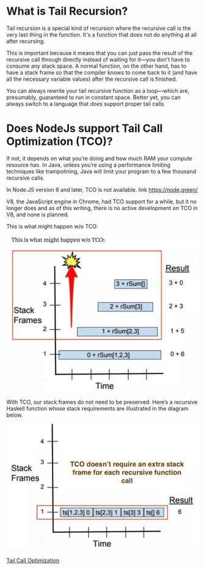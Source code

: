 # What is Tail Recursion?
<p> 
Tail recursion is a special kind of recursion where the recursive call is the very last thing in the function. It's a function that does not do anything at all after recursing.

This is important because it means that you can just pass the result of the recursive call through directly instead of waiting for it—you don't have to consume any stack space. A normal function, on the other hand, has to have a stack frame so that the compiler knows to come back to it (and have all the necessary variable values) after the recursive call is finished.

You can always rewrite your tail recursive function as a loop—which are, presumably, guaranteed to run in constant space. Better yet, you can always switch to a language that *does* support proper tail calls 
</p>

# Does NodeJs support Tail Call Optimization (TCO)?

<p>
If not, it depends on what you’re doing and how much RAM your compute resource has. In Java, unless you’re using a performance limiting techniques like trampolining, Java will limit your program to a few thousand recursive calls.
</p>

In Node.JS version 8 and later, TCO is not available. link https://node.green/
<p>
V8, the JavaScript engine in Chrome, had TCO support for a while, but it no longer does and as of this writing, there is no active development on TCO in V8, and none is planned. 

This is what might happen w/o TCO:  

![TCO](../LRU-Cache/images/tail-1.png)  


With TCO, our stack frames do not need to be preserved. Here’s a recursive Haskell function whose stack requirements are illustrated in the diagram below.

![TCO](../LRU-Cache/images/tail-2.png)  
</p>


[Tail Call Optimization](https://www.youtube.com/watch?v=L1jjXGfxozc)


